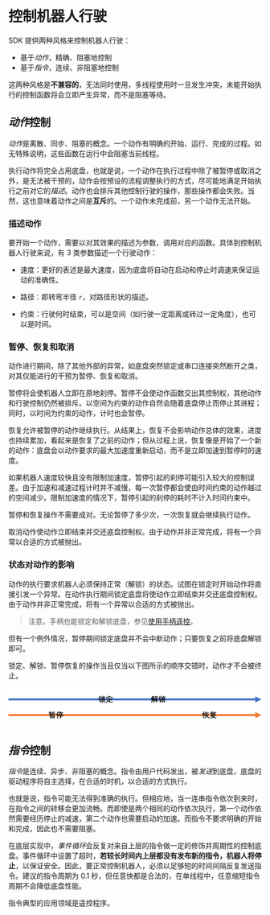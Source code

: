 # 控制机器人行驶

SDK 提供两种风格来控制机器人行驶：

* 基于*动作*，精确、阻塞地控制
* 基于*指令*，连续、非阻塞地控制

这两种风格是**不兼容的**，无法同时使用，多线程使用时一旦发生冲突，未能开始执行的控制函数将会立即产生异常，而不是阻塞等待。

<a name="动作"></a>

## *动作*控制

*动作*是离散、同步、阻塞的概念。一个动作有明确的开始、运行、完成的过程。如无特殊说明，这些函数在运行中会阻塞当前线程。

执行动作将完全占用底盘，也就是说，一个动作在执行过程中除了被暂停或取消之外，是无法被干预的，动作会按预设的流程调整执行的方式，尽可能地满足开始执行之前对它的*描述*。动作也会排斥其他控制行驶的操作，那些操作都会失败。当然，这也意味着动作之间是**互斥**的。一个动作未完成前，另一个动作无法开始。

### 描述动作

要开始一个动作，需要以对其效果的描述为参数，调用对应的函数。具体到控制机器人行驶来说，有 3 类参数描述一个行驶动作：

* 速度：更好的表述是最大速度，因为底盘将自动在启动和停止时调速来保证运动的准确性。

* 路径：即转弯半径 `r`，对路径形状的描述。

* 约束：行驶何时结束，可以是空间（如行驶一定距离或转过一定角度），也可以是时间。
      
### 暂停、恢复和取消

动作进行期间，除了其他外部的异常，如底盘突然锁定或串口连接突然断开之类，对其仅能进行的干预为暂停、恢复和取消。

暂停将会使机器人立即在原地刹停。暂停不会使动作函数交出其控制权，其他动作和行驶控制仍然被排斥。以空间为约束的动作自然会随着底盘停止而停止其进程；同时，以时间为约束的动作，计时也会暂停。

恢复允许被暂停的动作继续执行。从结果上，恢复不会影响动作总体的效果，进度也持续累加，看起来是恢复了之前的动作；但从过程上说，恢复像是开始了一个新的动作：底盘会以动作要求的最大加速度重新启动，而不是立即加速到暂停时的速度。

如果机器人速度较快且没有限制加速度，暂停引起的刹停可能引入较大的控制误差。由于加速和减速过程计时并不减慢，每一次暂停都会使由时间约束的动作越过的空间减少。限制加速度的情况下，暂停引起的刹停的耗时不计入时间约束中。

暂停和恢复操作不需要成对。无论暂停了多少次，一次恢复就会继续执行动作。

取消动作使动作立即结束并交还底盘控制权。由于动作并非正常完成，将有一个异常以合适的方式被抛出。

### 状态对动作的影响

动作的执行要求机器人必须保持正常（解锁）的状态。试图在锁定时开始动作将直接引发一个异常。在动作执行期间锁定底盘将使动作立即结束并交还底盘控制权。由于动作并非正常完成，将有一个异常以合适的方式被抛出。

> 注意，手柄也能锁定和解锁底盘，参见[使用手柄遥控](../../user-guide/using-controller)。

但有一个例外情况，暂停期间锁定底盘并不会中断动作；只要恢复之前将底盘解锁即可。

锁定、解锁、暂停恢复的操作当且仅当以下图所示的顺序交错时，动作才不会被终止。

![](imgs/order.png)

<a name="指令"></a>

## *指令*控制

*指令*是连续、异步、非阻塞的概念。指令由用户代码发出，被*发送*到底盘，底盘的驱动程序将自主选择，在合适的时机，以合适的方式执行。

也就是说，指令可能无法得到准确的执行。但相应地，当一连串指令依次到来时，在指令之间的转移会更加流畅。而即使是两个相同的动作依次执行，第一个动作依然需要经历停止的减速，第二个动作也需要启动的加速。而指令不要求明确的开始和完成，因此也不需要阻塞。

在底层实现中，*事件循环*会反复对来自上层的指令做一定的修饰并周期性的控制底盘。事件循环中设置了超时，**若较长时间内上层都没有发布新的指令，机器人将停止**，以保证安全。因此，要正常控制机器人，必须以足够短的时间间隔反复发送指令。建议的指令周期为 0.1 秒，但任意快都是合法的，在单线程中，任意缩短指令周期不会降低底盘性能。

指令典型的应用领域是遥控程序。
